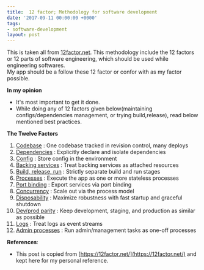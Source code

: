 ```yaml
---
title:  12 factor; Methodology for software development
date: '2017-09-11 00:00:00 +0000'
tags:
- software-development
layout: post
---
```


This is taken all from [12factor.net](12factor.net). This methodology include the 12 factors or 12 parts of software engineering, which should be used while engineering  softwares. <br/>
My app should be a follow these 12 factor or confor with as my factor possible. <br/>

**In my opinion**
* It's most important to get it done.
* While doing any of 12 factors given below(maintaining configs/dependencies  management, or trying build,release), read below mentioned best practices.

**The Twelve Factors**

1. [Codebase](https://12factor.net/config) :  One codebase tracked in revision control, many deploys
2. [Dependencies](https://12factor.net/dependencies) : Explicitly declare and isolate dependencies
3. [Config](https://12factor.net/config) : Store config in the environment
4. [Backing services](https://12factor.net/backing-services) : Treat backing services as attached resources
5. [Build, release, run](https://12factor.net/build-release-run) : Strictly separate build and run stages
6. [Processes](https://12factor.net/processes) : Execute the app as one or more stateless processes
7. [Port binding](https://12factor.net/port-binding) : Export services via port binding
8. [Concurrency](https://12factor.net/concurrency) : Scale out via the process model
9. [Disposability](https://12factor.net/disposability) : Maximize robustness with fast startup and graceful shutdown
10.  [Dev/prod parity](https://12factor.net/dev-prod-parity) : Keep development, staging, and production as similar as possible
11.  [Logs](https://12factor.net/logs) : Treat logs as event streams
12. [Admin processes](https://12factor.net/admin-processes) : Run admin/management tasks as one-off processes


**References**:
* This post is copied from [https://12factor.net/](https://12factor.net/) and kept here for my personal reference.
